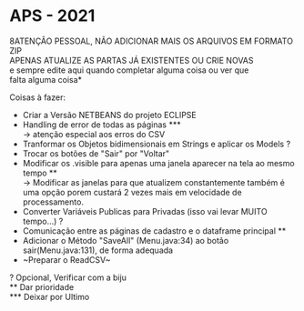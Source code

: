# APS - 2021
8ATENÇÂO PESSOAL, NÃO ADICIONAR MAIS OS ARQUIVOS EM FORMATO ZIP  
APENAS ATUALIZE AS PARTAS JÁ EXISTENTES OU CRIE NOVAS  
e sempre edite aqui quando completar alguma coisa ou ver que  
falta alguma coisa*
  
Coisas à fazer:  
  
* Criar a Versão NETBEANS do projeto ECLIPSE  
* Handling de error de todas as páginas ***  
	→ atenção especial aos erros do CSV  
* Tranformar os Objetos bidimensionais em Strings e aplicar os Models ?  
* Trocar os botões de "Sair" por "Voltar"  
* Modificar os .visible para  apenas uma janela aparecer na tela ao mesmo tempo **  
	→ Modificar as janelas para que atualizem constantemente também é uma opção porem custará 2 vezes mais em velocidade de processamento.  
* Converter Variáveis Publicas para Privadas (isso vai levar MUITO tempo...) ?  
* Comunicação entre as páginas de cadastro e o dataframe principal **  
* Adicionar o Método "SaveAll" (Menu.java:34) ao botão sair(Menu.java:131), de forma adequada
* ~Preparar o ReadCSV~
  
?   Opcional, Verificar com a biju<br/>
**  Dar prioridade<br/>
*** Deixar por Ultimo<br/>
